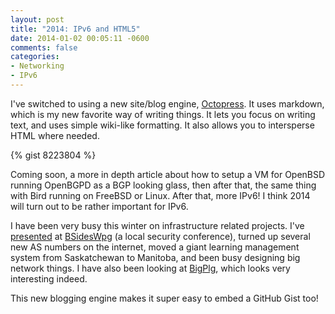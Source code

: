```yaml
---
layout: post
title: "2014: IPv6 and HTML5"
date: 2014-01-02 00:05:11 -0600
comments: false
categories:
- Networking
- IPv6
---
```

I've switched to using a new site/blog engine, <a href="http://octopress.org/" target="_blank">Octopress</a>. It uses markdown, which is my new favorite way of writing things. It lets you focus on writing text, and uses simple wiki-like formatting. It also allows you to intersperse HTML where needed.

{% gist 8223804 %}

<!--more-->

Coming soon, a more in depth article about how to setup a VM for OpenBSD running OpenBGPD as a BGP looking glass, then after that, the same thing with Bird running on FreeBSD or Linux. After that, more IPv6! I think 2014 will turn out to be rather important for IPv6.

I have been very busy this winter on infrastructure related projects. I've <a href="https://github.com/tbaschak/bsideswpg2013-ISPInfoSec" target="_blank">presented</a> at <a href="http://bsideswpg.ca" target="_blank">BSidesWpg</a> (a local security conference), turned up several new AS numbers on the internet, moved a giant learning management system from Saskatchewan to Manitoba, and been busy designing big network things. I have also been looking at <a href="https://github.com/ahebert/BigPlg" target="_blank">BigPlg</a>, which looks very interesting indeed.

This new blogging engine makes it super easy to embed a GitHub Gist too!

